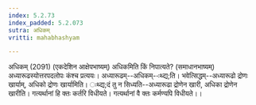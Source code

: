 ```yaml
---
index: 5.2.73
index_padded: 5.2.073
sutra: अधिकम्
vritti: mahabhashyam

---
```

 अधिकम् (2091) (एकदेशिन आक्षेपभाष्यम्) अधिकमिति किं निपात्यते? (समाधानभाष्यम्) अध्यारूढस्योत्तरपदलोपः कंश्च प्रत्ययः। अध्यारूढम्--अधिकम्--ःथ्द्य;ति। भवेत्सिद्धम्--अध्यारूढो द्रोणः खार्याम्, अधिको द्रोणः खार्यामिति। ःथ्द्य;दं तु न सिध्यति--अध्यारूढा द्रोणेन खारी, अधिका द्रोणेन खारीति। गत्यर्थानां हि क्तः कर्तरि विधीयते। गत्यर्थानां वै क्तः कर्मण्यपि विधीयते।। 